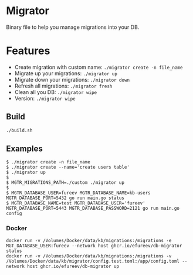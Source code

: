 # Migrator

Binary file to help you manage migrations into your DB.

# Features

- Create migration with custom name: `./migrator create -n file_name`
- Migrate up your migrations: `./migrator up`
- Migrate down your migrations: `./migrator down`
- Refresh all migrations: `./migrator fresh`
- Clean all you DB: `./migrator wipe`
- Version: `./migrator wipe`

## Build

```bash
./build.sh
```

## Examples

```
$ ./migrator create -n file_name
$ ./migrator create --name='create users table'
$ ./migrator up
$
$ MGTR_MIGRATIONS_PATH=./custom ./migrator up
$
$ MGTR_DATABASE_USER=fureev MGTR_DATABASE_NAME=kb-users MGTR_DATABASE_PORT=5432 go run main.go status
$ MGTR_DATABASE_NAME=test MGTR_DATABASE_USER='fureev' MGTR_DATABASE_PORT=5443 MGTR_DATABASE_PASSWORD=2121 go run main.go config 
```

### Docker

```shell
docker run -v /Volumes/Docker/data/kb/migrations:/migrations -e MGT_DATABASE_USER:fureev --network host ghcr.io/efureev/db-migrator status
docker run -v /Volumes/Docker/data/kb/migrations:/migrations -v /Volumes/Docker/data/kb/migrator/config.test.toml:/app/config.toml --network host ghcr.io/efureev/db-migrator up
```
